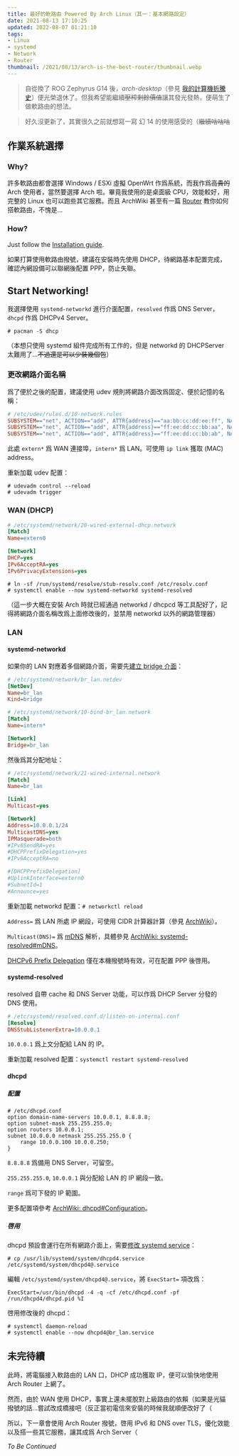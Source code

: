 ```yaml
---
title: 最好的軟路由 Powered By Arch Linux（其一：基本網路設定）
date: 2021-08-13 17:10:25
updated: 2022-08-07 01:21:10
tags:
- Linux
- systemd
- Network
- Router
thumbnail: /2021/08/13/arch-is-the-best-router/thumbnail.webp
---
```


> 自從換了 ROG Zephyrus G14 後，*arch-desktop*（參見 [我的計算機折騰史](/2020/03/08/my-messing-around-with-computers)）便光榮退休了。但我希望能繼續~~壓榨剩餘價值~~讓其發光發熱，便萌生了做軟路由的想法。
>
> <!-- more -->

> 好久沒更新了，其實很久之前就想寫一寫 幻 14 的使用感受的（~~繼續咕咕咕~~

## 作業系統選擇

### Why?

許多軟路由都會選擇 Windows / ESXi 虛擬 OpenWrt 作爲系統，而我作爲~~高貴的~~ Arch 使用者，當然要選擇 Arch 啦。畢竟我使用的是桌面級 CPU，效能較好，用完整的 Linux 也可以跑些其它服務。而且 ArchWiki 甚至有一篇 [Router](https://wiki.archlinux.org/title/Router) 教你如何搭軟路由，不愧是…

### How?

Just follow the [Installation guide](https://wiki.archlinux.org/title/Installation_guide).

如果打算使用軟路由撥號，建議在安裝時先使用 DHCP，待網路基本配置完成，確認內網設備可以聯網後配置 PPP，防止失聯。

## Start Networking!

我選擇使用 `systemd-networkd` 進行介面配置，`resolved` 作爲 DNS Server，`dhcpd` 作爲 DHCPv4 Server。

`# pacman -S dhcp`

（本想只使用 systemd 組件完成所有工作的，但是 networkd 的 DHCPServer 太難用了…~~不過還是可以少裝幾個包~~）

### 更改網路介面名稱

爲了便於之後的配置，建議使用 udev 規則將網路介面改爲固定、便於記憶的名稱：

```ini
# /etc/udev/rules.d/10-network.rules
SUBSYSTEM=="net", ACTION=="add", ATTR{address}=="aa:bb:cc:dd:ee:ff", NAME="extern0"
SUBSYSTEM=="net", ACTION=="add", ATTR{address}=="ff:ee:dd:cc:bb:aa", NAME="intern0"
SUBSYSTEM=="net", ACTION=="add", ATTR{address}=="ff:ee:dd:cc:bb:ab", NAME="intern1"
```

此處 `extern*` 爲 WAN 連接埠，`intern*` 爲 LAN。可使用 `ip link` 獲取 (MAC) address。

重新加載 udev 配置：

```console
# udevadm control --reload
# udevadm trigger
```

### WAN (DHCP)

```ini
# /etc/systemd/network/20-wired-external-dhcp.network
[Match]
Name=extern0

[Network]
DHCP=yes
IPv6AcceptRA=yes
IPv6PrivacyExtensions=yes
```

```console
# ln -sf /run/systemd/resolve/stub-resolv.conf /etc/resolv.conf
# systemctl enable --now systemd-networkd systemd-resolved
```

（這一步大概在安裝 Arch 時就已經通過 networkd / dhcpcd 等工具配好了，記得將網路介面名稱改爲上面修改後的，並禁用 networkd 以外的網路管理器）

### LAN

#### systemd-networkd

如果你的 LAN 對應着多個網路介面，需要先[建立 bridge 介面](https://wiki.archlinux.org/title/Systemd-networkd#Bridge_interface)：

```ini
# /etc/systemd/network/br_lan.netdev
[NetDev]
Name=br_lan
Kind=bridge
```

```ini
# /etc/systemd/network/10-bind-br_lan.network
[Match]
Name=intern*

[Network]
Bridge=br_lan
```

然後爲其分配地址：

```ini
# /etc/systemd/network/21-wired-internal.network
[Match]
Name=br_lan

[Link]
Multicast=yes

[Network]
Address=10.0.0.1/24
MulticastDNS=yes
IPMasquerade=both
#IPv6SendRA=yes
#DHCPPrefixDelegation=yes
#IPv6AcceptRA=no

#[DHCPPrefixDelegation]
#UplinkInterface=extern0
#SubnetId=1
#Announce=yes
```

重新加載 networkd 配置：`# networkctl reload`

`Address=` 爲 LAN 所處 IP 網段，可使用 CIDR 計算器計算（參見 [ArchWiki](https://wiki.archlinux.org/title/Router#With_netctl)）。

`Multicast(DNS)=` 爲 [mDNS](https://en.wikipedia.org/wiki/Multicast_DNS) 解析，具體參見 [ArchWiki: systemd-resolved#mDNS](https://wiki.archlinux.org/title/Systemd-resolved#mDNS)。

[DHCPv6 Prefix Delegation](https://wiki.archlinux.org/title/IPv6#Prefix_delegation_(DHCPv6-PD)) 僅在本機撥號時有效，可在配置 PPP 後啓用。

#### systemd-resolved

resolved 自帶 cache 和 DNS Server 功能，可以作爲 DHCP Server 分發的 DNS 使用。

```ini
# /etc/systemd/resolved.conf.d/listen-on-internal.conf
[Resolve]
DNSStubListenerExtra=10.0.0.1
```

`10.0.0.1` 爲上文分配給 LAN 的 IP。

重新加載 resolved 配置：`systemctl restart systemd-resolved`

#### dhcpd

##### 配置

```
# /etc/dhcpd.conf
option domain-name-servers 10.0.0.1, 8.8.8.8;
option subnet-mask 255.255.255.0;
option routers 10.0.0.1;
subnet 10.0.0.0 netmask 255.255.255.0 {
    range 10.0.0.100 10.0.0.250;
}
```

`8.8.8.8` 爲備用 DNS Server，可留空。

`255.255.255.0`, `10.0.0.1` 與分配給 LAN 的 IP 網段一致。

`range` 爲可下發的 IP 範圍。

更多配置項參考 [ArchWiki: dhcpd#Configuration](https://wiki.archlinux.org/title/Dhcpd#Configuration)。

##### 啓用

dhcpd 預設會運行在所有網路介面上，需要[修改 systemd service](https://wiki.archlinux.org/title/Dhcpd#Service_file)：

`# cp /usr/lib/systemd/system/dhcpd4.service /etc/systemd/system/dhcpd4@.service`

編輯 `/etc/systemd/system/dhcpd4@.service`，將 `ExecStart=` 項改爲：

`ExecStart=/usr/bin/dhcpd -4 -q -cf /etc/dhcpd.conf -pf /run/dhcpd4/dhcpd.pid %I`

啓用修改後的 dhcpd：

```console
# systemctl daemon-reload
# systemctl enable --now dhcpd4@br_lan.service
```

## 未完待續

此時，將電腦接入軟路由的 LAN 口，DHCP 成功獲取 IP，便可以愉快地使用 Arch Router 上網了。

然而，由於 WAN 使用 DHCP，事實上還未擺脫對上級路由的依賴（如果是光貓撥號的話…嘗試改成橋接吧（反正當初電信來安裝的時候我就順便改好了（

所以，下一章會使用 Arch Router 撥號，啓用 IPv6 和 DNS over TLS，優化效能以及搭一些其它服務，讓其成爲 Arch Server（

*To Be Continued*
